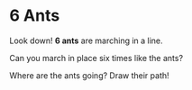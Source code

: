 # 6 Ants

Look down! **6 ants** are marching in a line.

Can you march in place six times like the ants?

Where are the ants going? Draw their path!